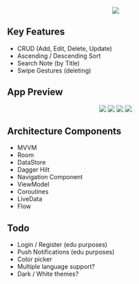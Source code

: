 
<p align="center">
  <img src="https://sun9-63.userapi.com/impg/Imeej4G91anXzIqc5RSpwUDnjKsIDiHgIuQmuA/38q9Xu3WHDE.jpg?size=1024x500&quality=95&sign=f541f3c9bfba6b9c1beb66d648165e3b&type=album">
</p>

## Key Features

- CRUD (Add, Edit, Delete, Update)
- Ascending / Descending Sort
- Search Note (by Title)
- Swipe Gestures (deleting)

## App Preview

<p align="center">
  <img src="https://user-images.githubusercontent.com/85331232/156969726-2fc7696d-1c97-4d5f-aede-68af1c464b34.jpg">
  <img src="https://user-images.githubusercontent.com/85331232/156969721-a608efe4-3356-445d-8285-ed9584906a4e.jpg">
  <img src="https://user-images.githubusercontent.com/85331232/156969727-815dd748-1775-47ce-aad3-0c35f4d82242.jpg">
  <img src="https://user-images.githubusercontent.com/85331232/156969728-1c420cbc-cb9e-440e-8762-204bd90a10c8.jpg">
</p>

## Architecture Components

- MVVM
- Room
- DataStore
- Dagger Hilt
- Navigation Component
- ViewModel
- Coroutines
- LiveData
- Flow


## Todo

- Login / Register (edu purposes)
- Push Notifications (edu purposes)
- Color picker
- Multiple language support?
- Dark / White themes?
